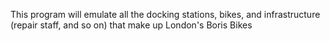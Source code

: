 This program will emulate all the docking stations, bikes, and infrastructure (repair staff, and so on) that make up London's Boris Bikes

